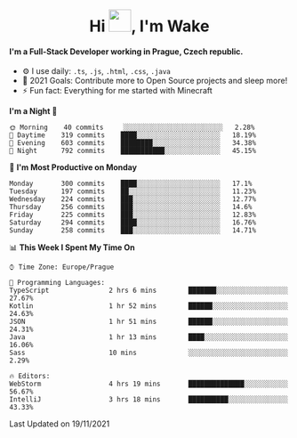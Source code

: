 <h1 align="center">Hi <img src="https://raw.githubusercontent.com/MrWakeCZ/MrWakeCZ/master/Hi.gif" width="40px" />, I'm Wake</h1>

#### I'm a Full-Stack Developer working in Prague, Czech republic.
- ⚙️ I use daily: `.ts`, `.js`, `.html`, `.css`, `.java`
- 🥅 2021 Goals: Contribute more to Open Source projects and sleep more!
- ⚡ Fun fact: Everything for me started with Minecraft

<!--START_SECTION:waka-->
**I'm a Night 🦉** 

```text
🌞 Morning    40 commits     ░░░░░░░░░░░░░░░░░░░░░░░░░   2.28% 
🌆 Daytime    319 commits    ████░░░░░░░░░░░░░░░░░░░░░   18.19% 
🌃 Evening    603 commits    ████████░░░░░░░░░░░░░░░░░   34.38% 
🌙 Night      792 commits    ███████████░░░░░░░░░░░░░░   45.15%

```
📅 **I'm Most Productive on Monday** 

```text
Monday       300 commits    ████░░░░░░░░░░░░░░░░░░░░░   17.1% 
Tuesday      197 commits    ██░░░░░░░░░░░░░░░░░░░░░░░   11.23% 
Wednesday    224 commits    ███░░░░░░░░░░░░░░░░░░░░░░   12.77% 
Thursday     256 commits    ███░░░░░░░░░░░░░░░░░░░░░░   14.6% 
Friday       225 commits    ███░░░░░░░░░░░░░░░░░░░░░░   12.83% 
Saturday     294 commits    ████░░░░░░░░░░░░░░░░░░░░░   16.76% 
Sunday       258 commits    ███░░░░░░░░░░░░░░░░░░░░░░   14.71%

```


📊 **This Week I Spent My Time On** 

```text
⌚︎ Time Zone: Europe/Prague

💬 Programming Languages: 
TypeScript               2 hrs 6 mins        ███████░░░░░░░░░░░░░░░░░░   27.67% 
Kotlin                   1 hr 52 mins        ██████░░░░░░░░░░░░░░░░░░░   24.63% 
JSON                     1 hr 51 mins        ██████░░░░░░░░░░░░░░░░░░░   24.31% 
Java                     1 hr 13 mins        ████░░░░░░░░░░░░░░░░░░░░░   16.06% 
Sass                     10 mins             ░░░░░░░░░░░░░░░░░░░░░░░░░   2.29%

🔥 Editors: 
WebStorm                 4 hrs 19 mins       ██████████████░░░░░░░░░░░   56.67% 
IntelliJ                 3 hrs 18 mins       ██████████░░░░░░░░░░░░░░░   43.33%

```


 Last Updated on 19/11/2021
<!--END_SECTION:waka-->
